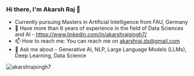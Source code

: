 
### Hi there, I'm Akarsh Raj 👋
- Currently pursuing Masters in Artificial Intelligence from FAU, Germany
- 🔭 Have more than 6 years of experience in the field of Data Sciences and AI - https://www.linkedin.com/in/akarshrajsingh7/
- 📫 How to reach me: You can reach me on akarshraj.ds@gmail.com
- 💬 Ask me about - Generative AI, NLP, Large Language Models (LLMs), Deep Learning, Data Science

<p align="left"> <img src="https://komarev.com/ghpvc/?username=akarshrajsingh7&label=Profile%20views&color=0e75b6&style=flat" alt="akarshrajsingh7" /> </p>
<!--
**akarshrajsingh7/akarshrajsingh7** is a ✨ _special_ ✨ repository because its `README.md` (this file) appears on your GitHub profile.

Here are some ideas to get you started:

- 🔭 I’m currently working on ...
- 🌱 I’m currently learning ...
- 👯 I’m looking to collaborate on ...
- 🤔 I’m looking for help with ...
- 💬 Ask me about ...
- 📫 How to reach me: ...
- 😄 Pronouns: ...
- ⚡ Fun fact: ...
-->
